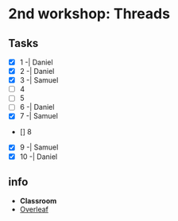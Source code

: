 # 2nd workshop: Threads
## Tasks
- [x] 1 -| Daniel
- [x] 2 -| Daniel
- [X] 3 -| Samuel
- [ ] 4
- [ ] 5
- [ ] 6 -| Daniel
- [x] 7 -| Samuel
- []  8
- [x] 9 -| Samuel
- [x] 10 -| Daniel

## info
- **Classroom**
- [Overleaf](https://www.overleaf.com/6945391356jxszfwphdmjq#572718)

